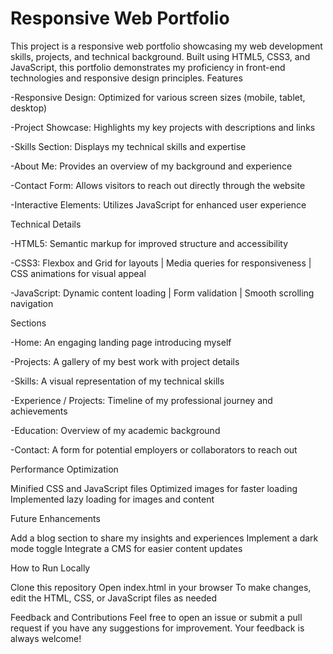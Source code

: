 # Responsive Web Portfolio

This project is a responsive web portfolio showcasing my web development skills, projects, and technical background. Built using HTML5, CSS3, and JavaScript, this portfolio demonstrates my proficiency in front-end technologies and responsive design principles.
Features

-Responsive Design: Optimized for various screen sizes (mobile, tablet, desktop)

-Project Showcase: Highlights my key projects with descriptions and links

-Skills Section: Displays my technical skills and expertise

-About Me: Provides an overview of my background and experience

-Contact Form: Allows visitors to reach out directly through the website

-Interactive Elements: Utilizes JavaScript for enhanced user experience

Technical Details

-HTML5: Semantic markup for improved structure and accessibility

-CSS3: Flexbox and Grid for layouts | Media queries for responsiveness | CSS animations for visual appeal

-JavaScript: Dynamic content loading | Form validation | Smooth scrolling navigation


Sections

-Home: An engaging landing page introducing myself

-Projects: A gallery of my best work with project details

-Skills: A visual representation of my technical skills

-Experience / Projects: Timeline of my professional journey and achievements

-Education: Overview of my academic background

-Contact: A form for potential employers or collaborators to reach out

Performance Optimization

Minified CSS and JavaScript files
Optimized images for faster loading
Implemented lazy loading for images and content

Future Enhancements

 Add a blog section to share my insights and experiences
 Implement a dark mode toggle
 Integrate a CMS for easier content updates

How to Run Locally

Clone this repository
Open index.html in your browser
To make changes, edit the HTML, CSS, or JavaScript files as needed

Feedback and Contributions
Feel free to open an issue or submit a pull request if you have any suggestions for improvement. Your feedback is always welcome!
